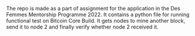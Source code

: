 The repo is made as a part of assignment for the application in the Des Femmes Mentorship Programme 2022. 
It contains a python file for running functional test on Bitcoin Core Build. It gets nodes to mine another block, send it to node 2 and 
finally verify whether node 2 received it.
